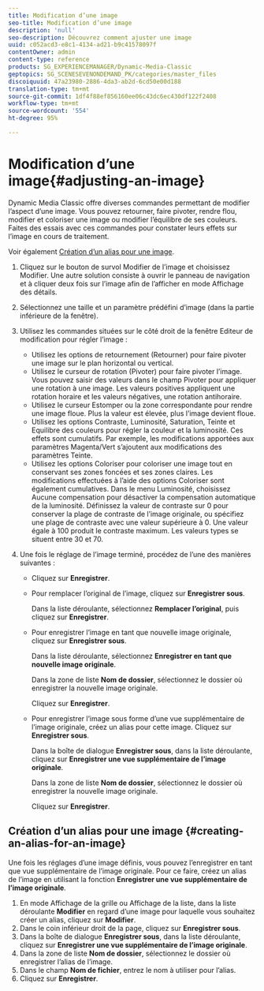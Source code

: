 ```yaml
---
title: Modification d’une image
seo-title: Modification d’une image
description: 'null'
seo-description: Découvrez comment ajuster une image
uuid: c052acd3-e8c1-4134-ad21-b9c41578097f
contentOwner: admin
content-type: reference
products: SG_EXPERIENCEMANAGER/Dynamic-Media-Classic
geptopics: SG_SCENESEVENONDEMAND_PK/categories/master_files
discoiquuid: 47a23980-2886-4da3-ab2d-6cd50e00d188
translation-type: tm+mt
source-git-commit: 1df4f88ef856160ee06c43dc6ec430df122f2408
workflow-type: tm+mt
source-wordcount: '554'
ht-degree: 95%

---
```



# Modification d’une image{#adjusting-an-image}

Dynamic Media Classic offre diverses commandes permettant de modifier l’aspect d’une image. Vous pouvez retourner, faire pivoter, rendre flou, modifier et coloriser une image ou modifier l’équilibre de ses couleurs. Faites des essais avec ces commandes pour constater leurs effets sur l’image en cours de traitement.

Voir également [Création d’un alias pour une image](adjusting-image.md#creating_an_alias_for_an_image).

1. Cliquez sur le bouton de survol Modifier de l’image et choisissez Modifier. Une autre solution consiste à ouvrir le panneau de navigation et à cliquer deux fois sur l’image afin de l’afficher en mode Affichage des détails.
1. Sélectionnez une taille et un paramètre prédéfini d’image (dans la partie inférieure de la fenêtre).
1. Utilisez les commandes situées sur le côté droit de la fenêtre Editeur de modification pour régler l’image :

   * Utilisez les options de retournement (Retourner) pour faire pivoter une image sur le plan horizontal ou vertical. 
   * Utilisez le curseur de rotation (Pivoter) pour faire pivoter l’image. Vous pouvez saisir des valeurs dans le champ Pivoter pour appliquer une rotation à une image. Les valeurs positives appliquent une rotation horaire et les valeurs négatives, une rotation antihoraire.
   * Utilisez le curseur Estomper ou la zone correspondante pour rendre une image floue. Plus la valeur est élevée, plus l’image devient floue.
   * Utilisez les options Contraste, Luminosité, Saturation, Teinte et Equilibre des couleurs pour régler la couleur et la luminosité. Ces effets sont cumulatifs. Par exemple, les modifications apportées aux paramètres Magenta/Vert s’ajoutent aux modifications des paramètres Teinte.
   * Utilisez les options Coloriser pour coloriser une image tout en conservant ses zones foncées et ses zones claires. Les modifications effectuées à l’aide des options Coloriser sont également cumulatives. Dans le menu Luminosité, choisissez Aucune compensation pour désactiver la compensation automatique de la luminosité. Définissez la valeur de contraste sur 0 pour conserver la plage de contraste de l’image originale, ou spécifiez une plage de contraste avec une valeur supérieure à 0. Une valeur égale à 100 produit le contraste maximum. Les valeurs types se situent entre 30 et 70.

1. Une fois le réglage de l’image terminé, procédez de l’une des manières suivantes :

   * Cliquez sur **Enregistrer**.
   * Pour remplacer l’original de l’image, cliquez sur **Enregistrer sous**.

      Dans la liste déroulante, sélectionnez **Remplacer l’original**, puis cliquez sur **Enregistrer**.

   * Pour enregistrer l’image en tant que nouvelle image originale, cliquez sur **Enregistrer sous**.

      Dans la liste déroulante, sélectionnez **Enregistrer en tant que nouvelle image originale**.

      Dans la zone de liste **Nom de dossier**, sélectionnez le dossier où enregistrer la nouvelle image originale.

      Cliquez sur **Enregistrer**.

   * Pour enregistrer l’image sous forme d’une vue supplémentaire de l’image originale, créez un alias pour cette image. Cliquez sur **Enregistrer sous**.

      Dans la boîte de dialogue **Enregistrer sous**, dans la liste déroulante, cliquez sur **Enregistrer une vue supplémentaire de l’image originale**.

      Dans la zone de liste **Nom de dossier**, sélectionnez le dossier où enregistrer la nouvelle image originale.

      Cliquez sur **Enregistrer**.

## Création d’un alias pour une image {#creating-an-alias-for-an-image}

Une fois les réglages d’une image définis, vous pouvez l’enregistrer en tant que vue supplémentaire de l’image originale. Pour ce faire, créez un alias de l’image en utilisant la fonction **Enregistrer une vue supplémentaire de l’image originale**.

1. En mode Affichage de la grille ou Affichage de la liste, dans la liste déroulante **Modifier** en regard d’une image pour laquelle vous souhaitez créer un alias, cliquez sur **Modifier**.
1. Dans le coin inférieur droit de la page, cliquez sur **Enregistrer sous**.
1. Dans la boîte de dialogue **Enregistrer sous**, dans la liste déroulante, cliquez sur **Enregistrer une vue supplémentaire de l’image originale**.
1. Dans la zone de liste **Nom de dossier**, sélectionnez le dossier où enregistrer l’alias de l’image.
1. Dans le champ **Nom de fichier**, entrez le nom à utiliser pour l’alias.
1. Cliquez sur **Enregistrer**.

